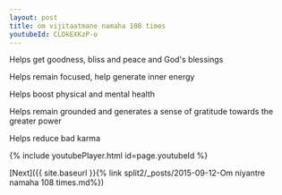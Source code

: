 ```yaml
---
layout: post
title: om vijitaatmane namaha 108 times
youtubeId: CLOkEXKzP-o
---
```

 
 
Helps get goodness, bliss and peace and God's blessings
 
Helps remain focused, help generate inner energy 
 
Helps boost physical and mental health 
 
Helps remain grounded and generates a sense of gratitude towards the greater power 
 
Helps reduce bad karma
 
 
 
 


{% include youtubePlayer.html id=page.youtubeId %}
 
[Next]({{ site.baseurl }}{% link  split2/_posts/2015-09-12-Om niyantre namaha 108 times.md%})
 
